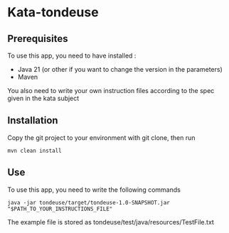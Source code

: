 # Kata-tondeuse
## Prerequisites
To use this app, you need to have installed :
- Java 21 (or other if you want to change the version in the parameters)
- Maven

You also need to write your own instruction files according to the spec given in the kata subject

## Installation
Copy the git project to your environment with git clone, then run
```
mvn clean install
```

## Use
To use this app, you need to write the following commands
```
java -jar tondeuse/target/tondeuse-1.0-SNAPSHOT.jar "$PATH_TO_YOUR_INSTRUCTIONS_FILE"
```
The example file is stored as tondeuse/test/java/resources/TestFile.txt